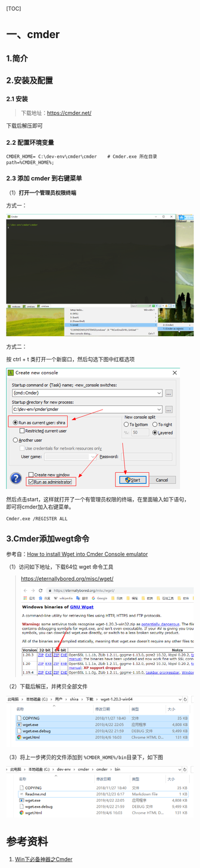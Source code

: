 [TOC]

# 一、cmder

## 1.简介



## 2.安装及配置

### 2.1 安装

> 下载地址：https://cmder.net/

下载后解压即可



### 2.2 配置环境变量

```properties
CMDER_HOME= C:\dev-env\cmder\cmder    # Cmder.exe 所在目录
path=%CMDER_HOME%;
```



### 2.3 添加 cmder 到右键菜单

（1）**打开一个管理员权限终端**

方式一：

![1553449016612](images/1553449016612.png)



方式二：

按 ctrl + t 类打开一个新窗口，然后勾选下图中红框选项



![1553449107578](images/1553449107578.png)



然后点击start，这样就打开了一个有管理员权限的终端，在里面输入如下语句，即可将cmder加入右键菜单。

```
Cmder.exe /REGISTER ALL
```





## 3.Cmder添加wegt命令

参考自：[How to install Wget into Cmder Console emulator](https://awesomedetect.com/install-wget-cmder-console-emulator/)



（1）访问如下地址，下载64位 wget 命令工具

> https://eternallybored.org/misc/wget/
>
> 
>
> ![1559196850906](images/1559196850906.png)







（2）下载后解压，并拷贝全部文件

![1559196900078](images/1559196900078.png)



（3）将上一步拷贝的文件添加到  `%CMDER_HOME%/bin`目录下，如下图

![1559196989400](images/1559196989400.png)













# 参考资料

1. [Win下必备神器之Cmder](https://www.jeffjade.com/2016/01/13/2016-01-13-windows-software-cmder/)













